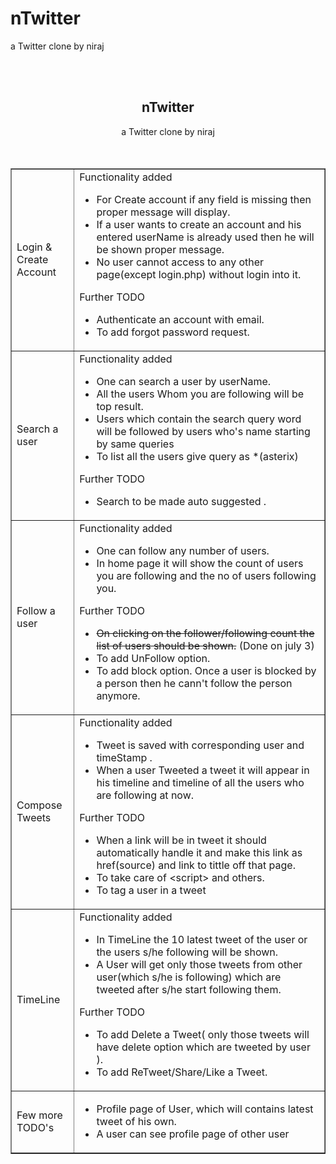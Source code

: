 nTwitter
========

a Twitter clone by niraj


<html>
<head></head>
<body>
<br /><br />

<center>
<h2>nTwitter </h2> a Twitter clone by niraj
<!--
<br /><br />
Link to source code at <a href="https://github.com/nirajNijju/nTwitter" target="_blank">github</a>
 <br /> <br /> Go to <a href="http://ec2-54-224-194-128.compute-1.amazonaws.com/nTwitter/login.php" target="_blank" >loginPage</a>
 -->
</center>
<br /><br />
<table align="center" width="80%" border="1">
 <tr>
   <td width="20%">Login & Create Account</td>
   <td>
     <div> Functionality added
        <ul>
          <li>For Create account if any field is missing then proper message will display.</li>
          <li>If a user wants to create an account and his entered userName is already used then he will be shown proper message.</li>
          <li>No user cannot access to any other page(except login.php) without login into it.</li>
        </ul>
     </div>
     <div>Further TODO
       <ul> 
         <li>Authenticate an account with email.</li>
         <li>To add forgot password request.</li>
       </ul>
     </div>
      
   </td>
 </tr>

 <tr>
   <td width="20%">Search a user</td>
   <td>
     <div> Functionality added
        <ul>
          <li>One can search a user by userName.</li>
          <li>All the users Whom you are following will be top result.</li>
          <li>Users which contain the search query word will be followed by users who's name starting by same queries</li>
          <li>To list all the users give query as *(asterix)</li>
        </ul>
     </div>
     <div>Further TODO
       <ul> 
         <li>Search to be made auto suggested .</li>
       </ul>
     </div>
      
   </td>
 </tr>

 <tr>
   <td width="20%">Follow a user</td>
   <td>
     <div> Functionality added
        <ul>
          <li>One can follow any number of users. </li>
          <li>In home page it will show the count of users you are following and the no of users following you.</li>
        </ul>
     </div>
     <div>Further TODO
       <ul> 
         <li><strike>On clicking on the follower/following count the list of users should be shown.</strike> (Done on july 3)</li>
         <li>To add UnFollow option.</li>
         <li>To add block option. Once a user is blocked by a person then he cann't follow the person anymore.</li>
       </ul>
     </div>
      
   </td>
 </tr>

 <tr>
   <td width="20%">Compose Tweets</td>
   <td>
     <div> Functionality added
        <ul>
          <li>Tweet is saved with corresponding user and timeStamp .</li>
          <li>When a user Tweeted a tweet it will appear in his timeline and timeline of all the users who are following at now.</li>
        </ul>
     </div>
     <div>Further TODO
       <ul> 
         <li>When a link will be in tweet it should automatically handle it and make this link as href(source) and link to tittle off that page.</li>
         <li>To take care of  &#60;script&#62; and others.</li>
         <li>To tag a user in a tweet</li>
       </ul>
     </div>
      
   </td>
 </tr>

 <tr>
   <td width="20%">TimeLine</td>
   <td>
     <div> Functionality added
        <ul>
          <li>In TimeLine the 10 latest tweet of the user or the users s/he following will be shown.</li>
          <li>A User will get only those tweets from other user(which s/he is following) which are tweeted after s/he start following them.</li>
        </ul>
     </div>
     <div>Further TODO
       <ul> 
         <li>To add Delete a Tweet( only those tweets will have delete option which are tweeted by user ).</li>
         <li>To add ReTweet/Share/Like a Tweet.</li>
       </ul>
     </div>
      
   </td>
 </tr>

 <tr>
   <td width="20%">Few more TODO's</td>
   <td>
     <div> 
        <ul>
         <li>Profile page of User, which will contains latest tweet of his own.</li>
         <li>A user can see profile page of other user</li>
       </ul>
     </div>
      
   </td>
 </tr>

</table>

</body>
</html>
